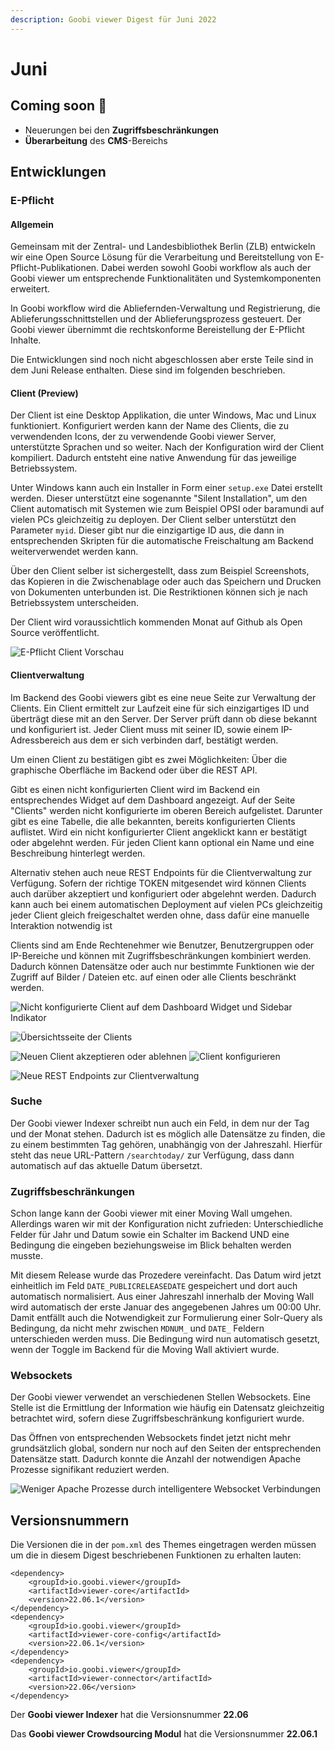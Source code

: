 ```yaml
---
description: Goobi viewer Digest für Juni 2022
---
```


# Juni

## Coming soon :rocket:

* Neuerungen bei den **Zugriffsbeschränkungen**
* **Überarbeitung** des **CMS**-Bereichs

## Entwicklungen

### E-Pflicht

#### Allgemein

Gemeinsam mit der Zentral- und Landesbibliothek Berlin (ZLB) entwickeln wir eine Open Source Lösung für die Verarbeitung und Bereitstellung von E-Pflicht-Publikationen. Dabei werden sowohl Goobi workflow als auch der Goobi viewer um entsprechende Funktionalitäten und Systemkomponenten erweitert.

In Goobi workflow wird die Abliefernden-Verwaltung und Registrierung, die Ablieferungsschnittstellen und der Ablieferungsprozess gesteuert. Der Goobi viewer übernimmt die rechtskonforme Bereistellung der E-Pflicht Inhalte.

Die Entwicklungen sind noch nicht abgeschlossen aber erste Teile sind in dem Juni Release enthalten. Diese sind im folgenden beschrieben.

#### Client (Preview)

Der Client ist eine Desktop Applikation, die unter Windows, Mac und Linux funktioniert. Konfiguriert werden kann der Name des Clients, die zu verwendenden Icons, der zu verwendende Goobi viewer Server, unterstützte Sprachen und so weiter. Nach der Konfiguration wird der Client kompiliert. Dadurch entsteht eine native Anwendung für das jeweilige Betriebssystem.

Unter Windows kann auch ein Installer in Form einer `setup.exe` Datei erstellt werden. Dieser unterstützt eine sogenannte "Silent Installation", um den Client automatisch mit Systemen wie zum Beispiel OPSI oder baramundi auf vielen PCs gleichzeitig zu deployen. Der Client selber unterstützt den Parameter `myid`.  Dieser gibt nur die einzigartige ID aus, die dann in entsprechenden Skripten für die automatische Freischaltung am Backend weiterverwendet werden kann.

Über den Client selber ist sichergestellt, dass zum Beispiel Screenshots, das Kopieren in die Zwischenablage oder auch das Speichern und Drucken von Dokumenten unterbunden ist. Die Restriktionen können sich je nach Betriebssystem unterscheiden.

Der Client wird voraussichtlich kommenden Monat auf Github als Open Source veröffentlicht.

![E-Pflicht Client Vorschau](../.gitbook/assets/22.06\_client-preview.png)

#### Clientverwaltung

Im Backend des Goobi viewers gibt es eine neue Seite zur Verwaltung der Clients. Ein Client ermittelt zur Laufzeit eine für sich einzigartiges ID und überträgt diese mit an den Server. Der Server prüft dann ob diese bekannt und konfiguriert ist. Jeder Client muss mit seiner ID, sowie einem IP-Adressbereich aus dem er sich verbinden darf, bestätigt werden.

Um einen Client zu bestätigen gibt es zwei Möglichkeiten: Über die graphische Oberfläche im Backend oder über die REST API.

Gibt es einen nicht konfigurierten Client wird im Backend ein entsprechendes Widget auf dem Dashboard angezeigt. Auf der Seite "Clients" werden nicht konfigurierte im oberen Bereich aufgelistet. Darunter gibt es eine Tabelle, die alle bekannten, bereits konfigurierten Clients auflistet. Wird ein nicht konfigurierter Client angeklickt kann er bestätigt oder abgelehnt werden. Für jeden Client kann optional ein Name und eine Beschreibung hinterlegt werden.

Alternativ stehen auch neue REST Endpoints für die Clientverwaltung zur Verfügung. Sofern der richtige TOKEN mitgesendet wird können Clients auch darüber akzeptiert und konfiguriert oder abgelehnt werden. Dadurch kann auch bei einem automatischen Deployment auf vielen PCs gleichzeitig jeder Client gleich freigeschaltet werden ohne, dass dafür eine manuelle Interaktion notwendig ist

Clients sind am Ende Rechtenehmer wie Benutzer, Benutzergruppen oder IP-Bereiche und können mit Zugriffsbeschränkungen kombiniert werden. Dadurch können Datensätze oder auch nur bestimmte Funktionen wie der Zugriff auf Bilder / Dateien etc. auf einen oder alle Clients beschränkt werden.

![Nicht konfigurierte Client auf dem Dashboard Widget und Sidebar Indikator](../.gitbook/assets/22.06\_DE\_client-dashboard-sidebar.png)

![Übersichtsseite der Clients](../.gitbook/assets/22.06\_DE\_clients-overview.png)

![Neuen Client akzeptieren oder ablehnen](../.gitbook/assets/22.06\_DE\_client-accept-reject.png) ![Client konfigurieren](../.gitbook/assets/22.06\_DE\_client-configure.png)

![Neue REST Endpoints zur Clientverwaltung](../.gitbook/assets/22.06\_EN\_client-rest-api.png)

### Suche

Der Goobi viewer Indexer schreibt nun auch ein Feld, in dem nur der Tag und der Monat stehen. Dadurch ist es möglich alle Datensätze zu finden, die zu einem bestimmten Tag gehören, unabhängig von der Jahreszahl. Hierfür steht das neue URL-Pattern `/searchtoday/` zur Verfügung, dass dann automatisch auf das aktuelle Datum übersetzt.

### Zugriffsbeschränkungen

Schon lange kann der Goobi viewer mit einer Moving Wall umgehen. Allerdings waren wir mit der Konfiguration nicht zufrieden: Unterschiedliche Felder für Jahr und Datum sowie ein Schalter im Backend UND eine Bedingung die eingeben beziehungsweise im Blick behalten werden musste.

Mit diesem Release wurde das Prozedere vereinfacht. Das Datum wird jetzt einheitlich im Feld `DATE_PUBLICRELEASEDATE` gespeichert und dort auch automatisch normalisiert. Aus einer Jahreszahl innerhalb der Moving Wall wird automatisch der erste Januar des angegebenen Jahres um 00:00 Uhr. Damit entfällt auch die Notwendigkeit zur Formulierung einer Solr-Query als Bedingung, da nicht mehr zwischen `MDNUM_` und `DATE_` Feldern unterschieden werden muss. Die Bedingung wird nun automatisch gesetzt, wenn der Toggle im Backend für die Moving Wall aktiviert wurde.

### Websockets

Der Goobi viewer verwendet an verschiedenen Stellen Websockets. Eine Stelle ist die Ermittlung der Information wie häufig ein Datensatz gleichzeitig betrachtet wird, sofern diese Zugriffsbeschränkung konfiguriert wurde.

Das Öffnen von entsprechenden Websockets findet jetzt nicht mehr grundsätzlich global, sondern nur noch auf den Seiten der entsprechenden Datensätze statt. Dadurch konnte die Anzahl der notwendigen Apache Prozesse signifikant reduziert werden.

![Weniger Apache Prozesse durch intelligentere Websocket Verbindungen](../.gitbook/assets/22.06\_apache-processes.png)

## Versionsnummern

Die Versionen die in der `pom.xml` des Themes eingetragen werden müssen um die in diesem Digest beschriebenen Funktionen zu erhalten lauten:

```markup
<dependency>
    <groupId>io.goobi.viewer</groupId>
    <artifactId>viewer-core</artifactId>
    <version>22.06.1</version>
</dependency>
<dependency>
    <groupId>io.goobi.viewer</groupId>
    <artifactId>viewer-core-config</artifactId>
    <version>22.06.1</version>
</dependency>
<dependency>
    <groupId>io.goobi.viewer</groupId>
    <artifactId>viewer-connector</artifactId>
    <version>22.06</version>
</dependency>
```

Der **Goobi viewer Indexer** hat die Versionsnummer **22.06**

Das **Goobi viewer Crowdsourcing Modul** hat die Versionsnummer **22.06.1**

